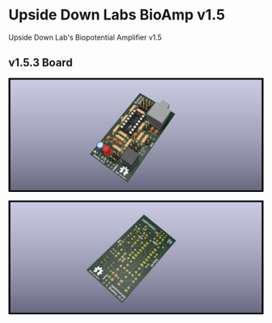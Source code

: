 # Upside Down Labs BioAmp v1.5
Upside Down Lab's Biopotential Amplifier v1.5

## v1.5.3 Board

![BioAmp v1.5.3 front](BioAmp_v1.5/BioAmp_v1.5.3_front.jpg
)

![BioAmp v1.5.3 back](BioAmp_v1.5/BioAmp_v1.5.3_back.jpg
)